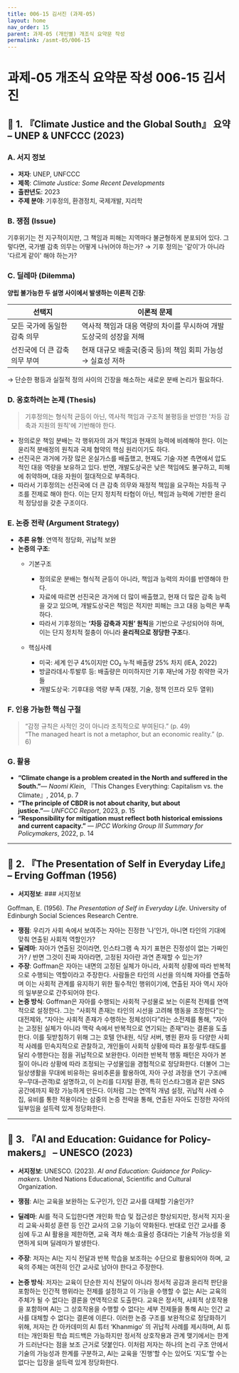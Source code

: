 ```yaml
---
title: 006-15 김서진 (과제-05)
layout: home
nav_order: 15
parent: 과제-05 (개인별) 개조식 요약문 작성
permalink: /asmt-05/006-15
---
```


# 과제-05 개조식 요약문 작성 006-15 김서진 

## 📘 1. 『Climate Justice and the Global South』 요약 – UNEP & UNFCCC (2023)

### A. 서지 정보  
- **저자**: UNEP, UNFCCC 
- **제목**: *Climate Justice: Some Recent Developments*  
- **출판년도**: 2023  
- **주제 분야**: 기후정의, 환경정치, 국제개발, 지리학


### B. 쟁점 (Issue)  
기후위기는 전 지구적이지만, 그 책임과 피해는 지역마다 불균형하게 분포되어 있다. 그렇다면, 국가별 감축 의무는 어떻게 나뉘어야 하는가?
→ 기후 정의는 '같이'가 아니라 '다르게 같이' 해야 하는가?


### C. 딜레마 (Dilemma)  
**양립 불가능한 두 설명 사이에서 발생하는 이론적 긴장**:

| 선택지 | 이론적 문제 |
|--------|-------------|
| 모든 국가에 동일한 감축 의무 | 역사적 책임과 대응 역량의 차이를 무시하여 개발도상국의 성장을 저해 |
| 선진국에 더 큰 감축 의무 부여 | 현재 대규모 배출국(중국 등)의 책임 회피 가능성 → 실효성 저하 |

→ 단순한 평등과 실질적 정의 사이의 긴장을 해소하는 새로운 분배 논리가 필요하다.


### D. 옹호하려는 논제 (Thesis)  
> 기후정의는 형식적 균등이 아닌, 역사적 책임과 구조적 불평등을 반영한 '차등 감축과 지원의 원칙'에 기반해야 한다.
- 정의로운 책임 분배는 각 행위자의 과거 책임과 현재의 능력에 비례해야 한다. 이는 윤리적 분배정의 원칙과 국제 협약의 핵심 원리이기도 하다.
- 선진국은 과거에 가장 많은 온실가스를 배출했고, 현재도 기술·자본 측면에서 압도적인 대응 역량을 보유하고 있다. 반면, 개발도상국은 낮은 책임에도 불구하고, 피해에 취약하며, 대응 자원이 절대적으로 부족하다.
- 따라서 기후정의는 선진국에 더 큰 감축 의무와 재정적 책임을 요구하는 차등적 구조를 전제로 해야 한다. 이는 단지 정치적 타협이 아닌, 책임과 능력에 기반한 윤리적 정당성을 갖춘 구조이다.

### E. 논증 전략 (Argument Strategy)  
- **추론 유형**: 연역적 정당화, 귀납적 보완 
- **논증의 구조**:
  - 기본구조
    - 정의로운 분배는 형식적 균등이 아니라, 책임과 능력의 차이를 반영해야 한다.
    - 자료에 따르면 선진국은 과거에 더 많이 배출했고, 현재 더 많은 감축 능력을 갖고 있으며, 개발도상국은 책임은 적지만 피해는 크고 대응 능력은 부족하다.
    - 따라서 기후정의는 **‘차등 감축과 지원’ 원칙**을 기반으로 구성되어야 하며, 이는 단지 정치적 절충이 아니라 **윤리적으로 정당한 구조**다.

  - 핵심사례
    - 미국: 세계 인구 4%이지만 CO₂ 누적 배출량 25% 차지 (IEA, 2022)
    - 방글라데시·투발루 등: 배출량은 미미하지만 기후 재난에 가장 취약한 국가들
    - 개발도상국: 기후대응 역량 부족 (재정, 기술, 정책 인프라 모두 열위)


### F. 인용 가능한 핵심 구절
> “감정 규칙은 사적인 것이 아니라 조직적으로 부여된다.” (p. 49)  
> “The managed heart is not a metaphor, but an economic reality.” (p. 6)


### G. 활용
- **“Climate change is a problem created in the North and suffered in the South.”**— *Naomi Klein*, 『This Changes Everything: Capitalism vs. the Climate』, 2014, p. 7
- **“The principle of CBDR is not about charity, but about justice.”**— *UNFCCC Report*, 2023, p. 15
- **“Responsibility for mitigation must reflect both historical emissions and current capacity.”** — *IPCC Working Group III Summary for Policymakers*, 2022, p. 14

---

## 📘 2. 『The Presentation of Self in Everyday Life』 – Erving Goffman (1956)

- **서지정보**: ### 서지정보

Goffman, E. (1956). *The Presentation of Self in Everyday Life*. University of Edinburgh Social Sciences Research Centre.

- **쟁점**: 우리가 사회 속에서 보여주는 자아는 진정한 ‘나’인가, 아니면 타인의 기대에 맞춰 연출된 사회적 역할인가?  
- **딜레마**: 자아가 연출된 것이라면, 인스타그램 속 자기 표현은 진정성이 없는 가짜인가? / 반면 그것이 진짜 자아라면, 고정된 자아란 과연 존재할 수 있는가?
- **주장**: Goffman은 자아는 내면의 고정된 실체가 아니라, 사회적 상황에 따라 반복적으로 수행되는 역할이라고 주장한다. 사람들은 타인의 시선을 의식해 자아를 연출하며 이는 사회적 관계를 유지하기 위한 필수적인 행위이기에, 연출된 자아 역시 자아의 일부분으로 간주되어야 한다.
- **논증 방식**: Goffman은 자아를 수행되는 사회적 구성물로 보는 이론적 전제를 연역적으로 설정한다. 그는 “사회적 존재는 타인의 시선을 고려해 행동을 조정한다”는 대전제와, “자아는 사회적 존재가 수행하는 정체성이다”라는 소전제를 통해, “자아는 고정된 실체가 아니라 맥락 속에서 반복적으로 연기되는 존재”라는 결론을 도출한다. 이를 뒷받침하기 위해 그는 호텔 안내원, 식당 서버, 병원 환자 등 다양한 사회적 사례를 민속지적으로 관찰하고, 개인들이 사회적 상황에 따라 표정·말투·태도를 달리 수행한다는 점을 귀납적으로 보완한다. 이러한 반복적 행동 패턴은 자아가 본질이 아니라 상황에 따라 조정되는 구성물임을 경험적으로 정당화한다. 더불어 그는 일상생활을 무대에 비유하는 유비추론을 활용하여, 자아 구성 과정을 연기 구조(배우–무대–관객)로 설명하고, 이 논리를 디지털 환경, 특히 인스타그램과 같은 SNS 공간에까지 확장 가능하게 만든다. 이처럼 그는 연역적 개념 설정, 귀납적 사례 수집, 유비를 통한 적용이라는 삼중의 논증 전략을 통해, 연출된 자아도 진정한 자아의 일부임을 설득력 있게 정당화한다.

---

## 📘 3. 『AI and Education: Guidance for Policy-makers』 – UNESCO (2023)

- **서지정보**: UNESCO. (2023). *AI and Education: Guidance for Policy-makers*. United Nations Educational, Scientific and Cultural Organization.

- **쟁점**: AI는 교육을 보완하는 도구인가, 인간 교사를 대체할 기술인가?
- **딜레마**: AI를 적극 도입한다면 개인화 학습 및 접근성은 향상되지만, 정서적 지지·윤리 교육·사회성 훈련 등 인간 교사의 고유 기능이 약화된다. 반대로 인간 교사를 중심에 두고 AI 활용을 제한하면, 교육 격차 해소·효율성 증대라는 기술적 가능성을 외면하게 되며 딜레마가 발생한다. 
- **주장**: 저자는 AI는 지식 전달과 반복 학습을 보조하는 수단으로 활용되어야 하며, 교육의 주체는 여전히 인간 교사로 남아야 한다고 주장한다.
- **논증 방식**: 저자는 교육이 단순한 지식 전달이 아니라 정서적 공감과 윤리적 판단을 포함하는 인간적 행위라는 전제를 설정하고 이 기능을 수행할 수 없는 AI는 교육의 주체가 될 수 없다는 결론을 연역적으로 도출한다. 교육은 정서적, 사회적 상호작용을 포함하며 AI는 그 상호작용을 수행할 수 없다는 세부 전제들을 통해 AI는 인간 교사를 대체할 수 없다는 결론에 이른다. 이러한 논증 구조를 보완적으로 정당화하기 위해, 저자는 칸 아카데미의 AI 튜터 ‘Khanmigo’ 의 귀납적 사례를 제시하며, AI 튜터는 개인화된 학습 피드백은 가능하지만 정서적 상호작용과 관계 맺기에서는 한계가 드러난다는 점을 보조 근거로 덧붙인다. 이처럼 저자는 하나의 논리 구조 안에서 기술의 가능성과 한계를 구분하고, AI는 교육을 ‘진행’할 수는 있어도 ‘지도’할 수는 없다는 입장을 설득력 있게 정당화한다.


